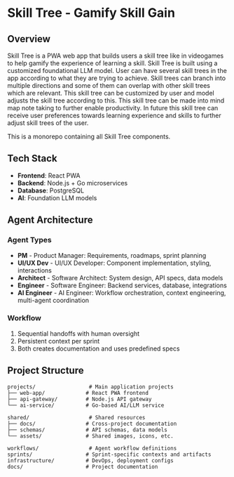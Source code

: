 # Skill Tree - Gamify Skill Gain

## Overview
Skill Tree is a PWA web app that builds users a skill tree like in videogames to help gamify the experience of learning a skill. Skill Tree is built using a customized foundational LLM model. User can have several skill trees in the app according to what they are trying to achieve. Skill trees can branch into multiple directions and some of them can overlap with other skill trees which are relevant. This skill tree can be customized by user and model adjusts the skill tree according to this. This skill tree can be made into mind map note taking to further enable productivity. In future this skill tree can receive user preferences towards learning experience and skills to further adjust skill trees of the user.

This is a monorepo containing all Skill Tree components.

## Tech Stack
- **Frontend**: React PWA
- **Backend**: Node.js + Go microservices  
- **Database**: PostgreSQL
- **AI**: Foundation LLM models

## Agent Architecture

### Agent Types
- **PM** - Product Manager: Requirements, roadmaps, sprint planning
- **UI/UX Dev** - UI/UX Developer: Component implementation, styling, interactions
- **Architect** - Software Architect: System design, API specs, data models
- **Engineer** - Software Engineer: Backend services, database, integrations
- **AI Engineer** - AI Engineer: Workflow orchestration, context engineering, multi-agent coordination

### Workflow
1. Sequential handoffs with human oversight
2. Persistent context per sprint
3. Both creates documentation and uses predefined specs

## Project Structure

```
projects/                 # Main application projects
├── web-app/             # React PWA frontend
├── api-gateway/         # Node.js API gateway
└── ai-service/          # Go-based AI/LLM service

shared/                   # Shared resources
├── docs/                # Cross-project documentation
├── schemas/             # API schemas, data models
└── assets/              # Shared images, icons, etc.

workflows/                # Agent workflow definitions
sprints/                 # Sprint-specific contexts and artifacts
infrastructure/          # DevOps, deployment configs
docs/                    # Project documentation
```